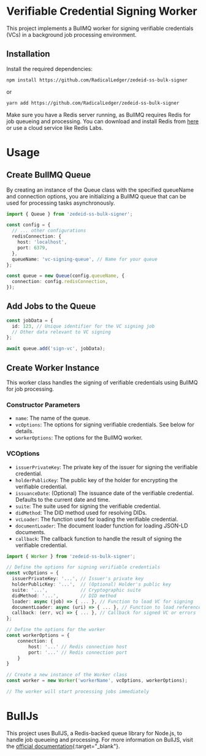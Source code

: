 # Verifiable Credential Signing Worker

This project implements a BullMQ worker for signing verifiable credentials (VCs) in a background job processing environment.

## Installation

Install the required dependencies:

```bash
npm install https://github.com/RadicalLedger/zedeid-ss-bulk-signer
```
or
```bash
yarn add https://github.com/RadicalLedger/zedeid-ss-bulk-signer
```

Make sure you have a Redis server running, as BullMQ requires Redis for job queueing and processing. You can download and install Redis from [here](https://redis.io/downloads/) or use a cloud service like Redis Labs.

# Usage

## Create BullMQ Queue

By creating an instance of the Queue class with the specified queueName and connection options, you are initializing a BullMQ queue that can be used for processing tasks asynchronously.

```ts
import { Queue } from 'zedeid-ss-bulk-signer';

const config = {
  // ... other configurations
  redisConnection: {
    host: 'localhost',
    port: 6379,
  },
  queueName: 'vc-signing-queue', // Name for your queue
};

const queue = new Queue(config.queueName, {
  connection: config.redisConnection,
});
```

## Add Jobs to the Queue
```ts
const jobData = {
  id: 123, // Unique identifier for the VC signing job
  // Other data relevant to VC signing
};

await queue.add('sign-vc', jobData);

```

## Create Worker Instance

This worker class handles the signing of verifiable credentials using BullMQ for job processing.

### Constructor Parameters

* `name`: The name of the queue.
* `vcOptions`: The options for signing verifiable credentials. See below for details.
* `workerOptions`: The options for the BullMQ worker.

### VCOptions

* `issuerPrivateKey`: The private key of the issuer for signing the verifiable credential.
* `holderPublicKey`: The public key of the holder for encrypting the verifiable credential.
* `issuanceDate`: (Optional) The issuance date of the verifiable credential. Defaults to the current date and time.
* `suite`: The suite used for signing the verifiable credential.
* `didMethod`: The DID method used for resolving DIDs.
* `vcLoader`: The function used for loading the verifiable credential.
* `documentLoader`: The document loader function for loading JSON-LD documents.
* `callback`: The callback function to handle the result of signing the verifiable credential.

```ts
import { Worker } from 'zedeid-ss-bulk-signer';

// Define the options for signing verifiable credentials
const vcOptions = {
  issuerPrivateKey: '...', // Issuer's private key
  holderPublicKey: '...',  // (Optional) Holder's public key
  suite: '...',            // Cryptographic suite
  didMethod: '...',        // DID method
  loader: async (job) => { ... }, // Function to load VC for signing
  documentLoader: async (uri) => { ... }, // Function to load referenced documents
  callback: (err, vc) => { ... }, // Callback for signed VC or errors
};

// Define the options for the worker
const workerOptions = {
    connection: {
        host: '...' // Redis connection host
        port: '...' // Redis connection port
    }
}

// Create a new instance of the Worker class
const worker = new Worker('workerName', vcOptions, workerOptions);

// The worker will start processing jobs immediately
```

# BullJs

This project uses BullJS, a Redis-backed queue library for Node.js, to handle job queueing and processing. For more information on BullJS, visit the [official documentation](https://github.com/OptimalBits/bull){:target="_blank"}.

